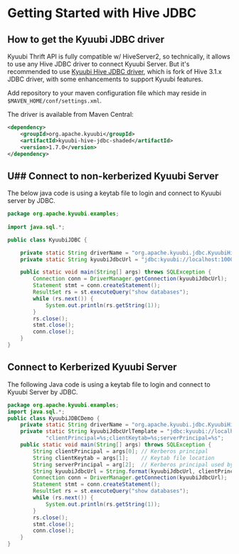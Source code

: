 <!--
- Licensed to the Apache Software Foundation (ASF) under one or more
- contributor license agreements.  See the NOTICE file distributed with
- this work for additional information regarding copyright ownership.
- The ASF licenses this file to You under the Apache License, Version 2.0
- (the "License"); you may not use this file except in compliance with
- the License.  You may obtain a copy of the License at
-
-   http://www.apache.org/licenses/LICENSE-2.0
-
- Unless required by applicable law or agreed to in writing, software
- distributed under the License is distributed on an "AS IS" BASIS,
- WITHOUT WARRANTIES OR CONDITIONS OF ANY KIND, either express or implied.
- See the License for the specific language governing permissions and
- limitations under the License.
-->

# Getting Started with Hive JDBC

## How to get the Kyuubi JDBC driver

Kyuubi Thrift API is fully compatible w/ HiveServer2, so technically, it allows to use any Hive JDBC driver to connect
Kyuubi Server. But it's recommended to use [Kyuubi Hive JDBC driver](../client/jdbc/kyuubi_jdbc), which is fork of
Hive 3.1.x JDBC driver, with some enhancements to support Kyuubi features.

Add repository to your maven configuration file which may reside in `$MAVEN_HOME/conf/settings.xml`.

The driver is available from Maven Central:

```xml
<dependency>
    <groupId>org.apache.kyuubi</groupId>
    <artifactId>kyuubi-hive-jdbc-shaded</artifactId>
    <version>1.7.0</version>
</dependency>
```

## U## Connect to non-kerberized Kyuubi Server

The below java code is using a keytab file to login and connect to Kyuubi server by JDBC.

```java
package org.apache.kyuubi.examples;
  
import java.sql.*;

public class KyuubiJDBC {

    private static String driverName = "org.apache.kyuubi.jdbc.KyuubiHiveDriver";
    private static String kyuubiJdbcUrl = "jdbc:kyuubi://localhost:10009/default;";

    public static void main(String[] args) throws SQLException {
        Connection conn = DriverManager.getConnection(kyuubiJdbcUrl);
        Statement stmt = conn.createStatement();
        ResultSet rs = st.executeQuery("show databases");
        while (rs.next()) {
            System.out.println(rs.getString(1));
        }
        rs.close();
        stmt.close();
        conn.close();
    }
}
```
## Connect to Kerberized Kyuubi Server

The following Java code is using a keytab file to login and connect to Kyuubi Server by JDBC.

```java
package org.apache.kyuubi.examples;
import java.sql.*;
public class KyuubiJDBCDemo {
    private static String driverName = "org.apache.kyuubi.jdbc.KyuubiHiveDriver";
    private static String kyuubiJdbcUrlTemplate = "jdbc:kyuubi://localhost:10009/default;" +
            "clientPrincipal=%s;clientKeytab=%s;serverPrincipal=%s";
    public static void main(String[] args) throws SQLException {
        String clientPrincipal = args[0]; // Kerberos principal
        String clientKeytab = args[1];    // Keytab file location
        String serverPrincipal = arg[2];  // Kerberos principal used by Kyuubi Server
        String kyuubiJdbcUrl = String.format(kyuubiJdbcUrl, clientPrincipal, clientKeytab, serverPrincipal);
        Connection conn = DriverManager.getConnection(kyuubiJdbcUrl);
        Statement stmt = conn.createStatement();
        ResultSet rs = st.executeQuery("show databases");
        while (rs.next()) {
            System.out.println(rs.getString(1));
        }
        rs.close();
        stmt.close();
        conn.close();
    }
}
```
